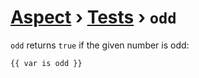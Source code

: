 [Aspect](./../../readme.md) › [Tests](./../tests.md) › `odd`
=========

<!-- {% raw %} -->

`odd` returns `true` if the given number is odd:

```twig
{{ var is odd }}
```

<!-- {% endraw %} -->